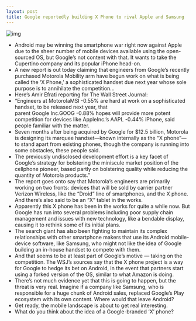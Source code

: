 ```yaml
---
layout: post
title: Google reportedly building X Phone to rival Apple and Samsung
---
```

![img](http://media.idownloadblog.com/wp-content/uploads/2012/01/google-motorola-e1327544277376.jpg)
* Android may be winning the smartphone war right now against Apple due to the sheer number of mobile devices available using the open-sourced OS, but Google’s not content with that. It wants to take the Cupertino company and its popular iPhone head-on.
* A new report is out today claiming that engineers from Google’s recently purchased Motorola Mobility arm have begun work on what is being called the ‘X Phone,’ a sophisticated handset due next year whose sole purpose is to annihilate the competition…
* Here’s Amir Efrati reporting for The Wall Street Journal:
* “Engineers at MotorolaMSI -0.55% are hard at work on a sophisticated handset, to be released next year, that parent Google Inc.GOOG -0.88% hopes will provide more potent competition for devices like AppleInc.’s AAPL -0.44% iPhone, said people familiar with the matter.
* Seven months after being acquired by Google for $12.5 billion, Motorola is designing its marquee handset—known internally as the “X phone”—to stand apart from existing phones, though the company is running into some obstacles, these people said.
* The previously undisclosed development effort is a key facet of Google’s strategy for bolstering the miniscule market position of the cellphone pioneer, based partly on bolstering quality while reducing the quantity of Motorola products.”
* The report goes onto say that Motorola’s engineers are primarily working on two fronts: devices that will be sold by carrier partner Verizon Wireless, like the “Droid” line of smartphones, and the X phone. And there’s also said to be an “X” tablet in the works.
* Apparently this X phone has been in the works for quite a while now. But Google has run into several problems including poor supply chain management and issues with new technology, like a bendable display, causing it to rethink some of its initial plans.
* The search giant has also been fighting to maintain its complex relationships with other smartphone makers that use its Android mobile-device software, like Samsung, who might not like the idea of Google building an in-house handset to compete with them.
* And that seems to be at least part of Google’s motive — taking on the competition. The WSJ’s sources say that the X phone project is a way for Google to hedge its bet on Android, in the event that partners start using a forked version of the OS, similar to what Amazon is doing.
* There’s not much evidence yet that this is going to happen, but the threat is very real. Imagine if a company like Samsung, who is responsible for a huge chunk of Android sales, replaced Google’s Play ecosystem with its own content. Where would that leave Android?
* Get ready, the mobile landscape is about to get real interesting.
* What do you think about the idea of a Google-branded ‘X’ phone?

